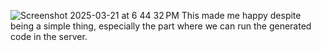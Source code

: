 ![Screenshot 2025-03-21 at 6 44 32 PM](https://github.com/user-attachments/assets/c967e628-d931-4d1d-98f2-bffc6d791db3)
This made me happy despite being a simple thing, especially the part where we can run the generated code in the server.
